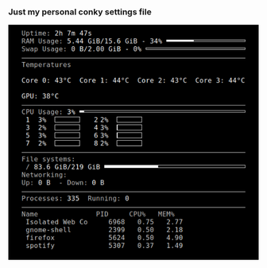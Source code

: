 ### Just my personal conky settings file

![alt text](https://github.com/fj-416/conky/blob/main/example.png)
